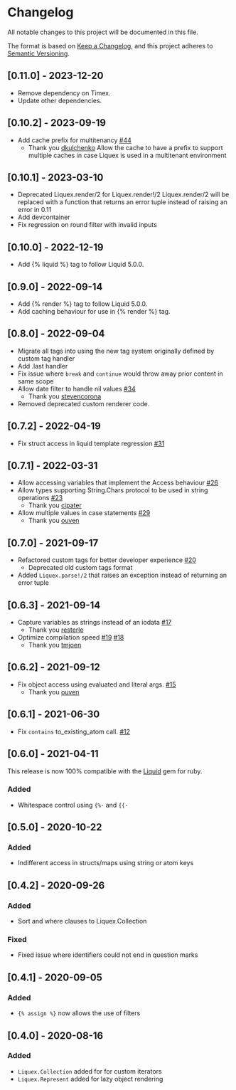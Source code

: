 # Changelog

All notable changes to this project will be documented in this file.

The format is based on [Keep a Changelog](https://keepachangelog.com/en/1.0.0/),
and this project adheres to [Semantic Versioning](https://semver.org/spec/v2.0.0.html).

## [0.11.0] - 2023-12-20

- Remove dependency on Timex.
- Update other dependencies.

## [0.10.2] - 2023-09-19

- Add cache prefix for multitenancy [#44](https://github.com/handlecommerce/liquex/pull/44)
  - Thank you [dkulchenko](https://github.com/dkulchenko)
    Allow the cache to have a prefix to support multiple caches in case Liquex
    is used in a multitenant environment

## [0.10.1] - 2023-03-10

- Deprecated Liquex.render/2 for Liquex.render!/2
    Liquex.render/2 will be replaced with a function that returns an error tuple
    instead of raising an error in 0.11
- Add devcontainer
- Fix regression on round filter with invalid inputs

## [0.10.0] - 2022-12-19

- Add {% liquid %} tag to follow Liquid 5.0.0.

## [0.9.0] - 2022-09-14

- Add {% render %} tag to follow Liquid 5.0.0.
- Add caching behaviour for use in {% render %} tag.

## [0.8.0] - 2022-09-04

- Migrate all tags into using the new tag system originally defined by custom tag handler
- Add .last handler
- Fix issue where `break` and `continue` would throw away prior content in same scope
- Allow date filter to handle nil values [#34](https://github.com/markglenn/liquex/issues/34)
  - Thank you [stevencorona](https://github.com/stevencorona)
- Removed deprecated custom renderer code.

## [0.7.2] - 2022-04-19

- Fix struct access in liquid template regression [#31](https://github.com/markglenn/liquex/issues/31)

## [0.7.1] - 2022-03-31

- Allow accessing variables that implement the Access behaviour [#26](https://github.com/markglenn/liquex/pull/26)
- Allow types supporting String.Chars protocol to be used in string operations [#23](https://github.com/markglenn/liquex/pull/23)
  - Thank you [cipater](https://github.com/cipater)
- Allow multiple values in case statements [#29](https://github.com/markglenn/liquex/pull/29)
  - Thank you [ouven](https://github.com/ouven)

## [0.7.0] - 2021-09-17

- Refactored custom tags for better developer experience [#20](https://github.com/markglenn/liquex/issues/20)
  - Deprecated old custom tags format
- Added `Liquex.parse!/2` that raises an exception instead of returning an error tuple

## [0.6.3] - 2021-09-14

- Capture variables as strings instead of an iodata [#17](https://github.com/markglenn/liquex/pull/17)
  - Thank you [resterle](https://github.com/resterle)
- Optimize compilation speed [#19](https://github.com/markglenn/liquex/pull/19) [#18](https://github.com/markglenn/liquex/issues/18)
  - Thank you [tmjoen](https://github.com/tmjoen)

## [0.6.2] - 2021-09-12

- Fix object access using evaluated and literal args. [#15](https://github.com/markglenn/liquex/pull/15)
  - Thank you [ouven](https://github.com/ouven)

## [0.6.1] - 2021-06-30

- Fix `contains` to_existing_atom call. [#12](https://github.com/markglenn/liquex/issues/12)

## [0.6.0] - 2021-04-11

This release is now 100% compatible with the
[Liquid](https://github.com/Shopify/liquid) gem for ruby.

### Added

- Whitespace control using `{%-` and `{{-`

## [0.5.0] - 2020-10-22

### Added

- Indifferent access in structs/maps using string or atom keys

## [0.4.2] - 2020-09-26

### Added

- Sort and where clauses to Liquex.Collection

### Fixed

- Fixed issue where identifiers could not end in question marks

## [0.4.1] - 2020-09-05

### Added

- `{% assign %}` now allows the use of filters

## [0.4.0] - 2020-08-16

### Added

- `Liquex.Collection` added for for custom iterators
- `Liquex.Represent` added for lazy object rendering
